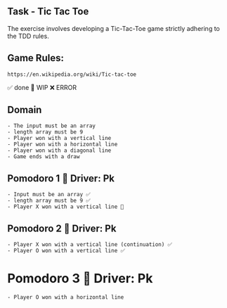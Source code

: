 ## Task - Tic Tac Toe

The exercise involves developing a Tic-Tac-Toe game strictly adhering to the TDD rules.

## Game Rules:
	https://en.wikipedia.org/wiki/Tic-tac-toe

✅ done 🚧 WIP ❌ ERROR

## Domain
	- The input must be an array
	- length array must be 9
	- Player won with a vertical line
	- Player won with a horizontal line
	- Player won with a diagonal line
	- Game ends with a draw

## Pomodoro 1 🍅 Driver: Pk
	- Input must be an array ✅
	- length array must be 9 ✅
	- Player X won with a vertical line 🚧
	
## Pomodoro 2 🍅 Driver: Pk
	- Player X won with a vertical line (continuation) ✅
	- Player O won with a vertical line ✅

# Pomodoro 3 🍅 Driver: Pk
	- Player O won with a horizontal line